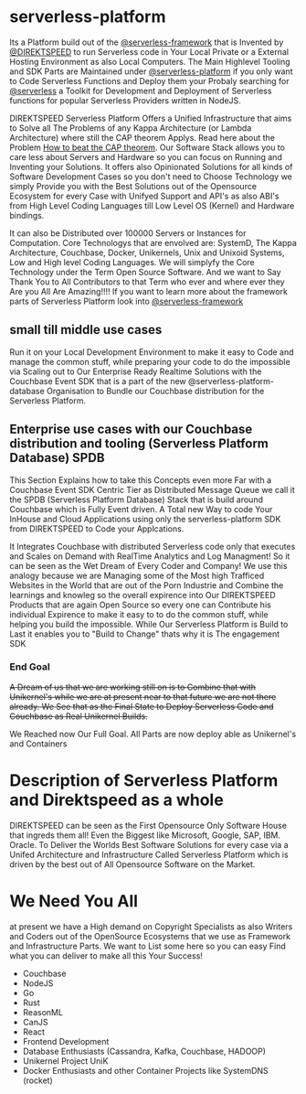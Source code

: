 # serverless-platform
Its a Platform build out of the [@serverless-framework](https://github.com/serverless-framework) that is Invented by [@DIREKTSPEED](https://github.com/direktspeed/) to run Serverless code in Your Local Private or a External Hosting Environment as also Local Computers. The Main Highlevel Tooling and SDK Parts are Maintained under [@serverless-platform](https://github.com/serverless-platform) if you only want to Code Serverless Functions and Deploy them your Probaly searching for [@serverless](https://github.com/serverless) a Toolkit for Development and Deployment of Serverless functions for popular Serverless Providers written in NodeJS.

DIREKTSPEED Serverless Platform Offers a Unified Infrastructure that aims to Solve all The Problems of any Kappa Architecture (or Lambda Architecture) where still the CAP theorem Applys.
Read here about the Problem [How to beat the CAP theorem](http://nathanmarz.com/blog/how-to-beat-the-cap-theorem.html). Our Software Stack allows you to care less about Servers and Hardware so you can focus on Running and Inventing your Solutions. It offers also Opinionated Solutions for all kinds of Software Development Cases so you don't need to Choose Technology we simply Provide you with the Best Solutions out of the Opensource Ecosystem for every Case with Unifyed Support and API's as also ABI's from High Level Coding Languages till Low Level OS (Kernel) and Hardware bindings.

It can also be Distributed over 100000 Servers or Instances for Computation. Core Technologys that are envolved are: SystemD, The Kappa Architecture, Couchbase, Docker, Unikernels, Unix and Unixoid Systems, Low and High level Coding Languages. We will simplyfy the Core Technology under the Term Open Source Software. And we want to Say Thank You to All Contributors to that Term who ever and where ever they Are you All Are Amazing!!!! If you want to learn more about the framework parts of Serverless Platform look into [@serverless-framework](https://github.com/serverless-framework)


## small till middle use cases
Run it on your Local Development Environment to make it easy to Code and manage the common stuff, while preparing your code to do the impossible via Scaling out to Our Enterprise Ready Realtime Solutions with the Couchbase Event SDK that is a part of the new @serverless-platform-database Organisation to Bundle our Couchbase distribution for the Serverless Platform.

## Enterprise use cases with our Couchbase distribution and tooling (Serverless Platform Database) SPDB
This Section Explains how to take this Concepts even more Far with a Couchbase Event SDK Centric Tier as Distributed Message Queue we call it the SPDB (Serverless Platform Database) Stack that is build around Couchbase which is Fully Event driven. A Total new Way to code Your InHouse and Cloud Applications using only the serverless-platform SDK from DIREKTSPEED to Code your Applcations.

It Integrates Couchbase with distributed Serverless code only that executes and Scales on Demand with RealTime Analytics and Log Managment! So it can be seen as the Wet Dream of Every Coder and Company! We use this analogy because we are Managing some of the Most high Trafficed Websites in the World that are out of the Porn Industrie and Combine the learnings and knowleg so the overall expirence into Our DIREKTSPEED Products that are again Open Source so every one can Contribute his individual Expirence to make it easy to to do the common stuff, while helping you build the impossible. While Our Serverless Platform is Build to Last it enables you to "Build to Change" thats why it is The engagement SDK

### End Goal
~~A Dream of us that we are working still on is to Combine that with Unikernel's while we are at present near to that future we are not there already. We See that as the Final State to Deploy Serverless Code and Couchbase as Real Unikernel Builds.~~

We Reached now Our Full Goal. All Parts are now deploy able as Unikernel's and Containers

# Description of Serverless Platform and Direktspeed as a whole
DIREKTSPEED can be seen as the First Opensource Only Software House that ingreds them all! Even the Biggest like Microsoft, Google, SAP, IBM. Oracle. To Deliver the Worlds Best Software Solutions for every case via a Unifed Architecture and Infrastructure Called Serverless Platform which is driven by the best out of All Opensource Software on the Market.

# We Need You All
at present we have a High demand on Copyright Specialists as also Writers and Coders out of the OpenSource Ecosystems that we use as Framework and Infrastructure Parts. We want to List some here so you can easy Find what you can deliver to make all this Your Success!
- Couchbase
- NodeJS
- Go
- Rust
- ReasonML
- CanJS
- React
- Frontend Development
- Database Enthusiasts (Cassandra, Kafka, Couchbase, HADOOP)
- Unikernel Project UniK
- Docker Enthusiasts and other Container Projects like SystemDNS (rocket)
